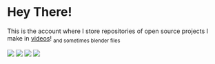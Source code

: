 # Hey There!
This is the account where I store repositories of open source projects I make in [videos](https://www.youtube.com/@nom.3)! <sub>and sometimes blender files</sub>

[![](https://skillicons.dev/icons?i=discord)](https://discord.gg/xKJZHd7jpa)
[![](https://skillicons.dev/icons?i=blender)](https://blender.org)
[![](https://skillicons.dev/icons?i=unity)](https://unity.com)
[![](https://skillicons.dev/icons?i=unreal)](https://www.unrealengine.com)
<!---
nom-3/nom-3 is a ✨ special ✨ repository because its `README.md` (this file) appears on your GitHub profile.
You can click the Preview link to take a look at your changes.
--->
